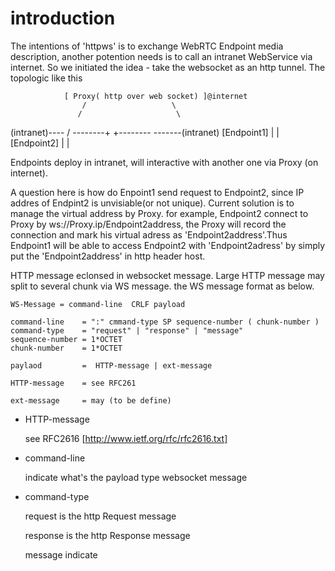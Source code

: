
# introduction
The intentions of 'httpws' is to exchange WebRTC Endpoint media description, another potention needs is to call an intranet WebService via internet. So we initiated the idea - take the websocket as an http tunnel.  The topologic like this

                  
                [ Proxy( http over web socket) ]@internet
                    /                   \
                   /                     \
  (intranet)----  / --------+   +-------- \-------(intranet)
              [Endpoint1]    |   |      [Endpoint2]
                             |   |
      
Endpoints deploy in intranet, will interactive with another one via Proxy (on internet).


A question here is how do Enpoint1 send request to Endpoint2, since IP addres of Endpint2 is unvisiable(or not unique). Current solution is to manage the virtual address by Proxy. for example, Endpoint2 connect to Proxy by ws://Proxy.ip/Endpoint2address, the Proxy will record the connection and mark his virtual adress as 'Endpoint2address'.Thus Endpoint1 will be able to access Endpoint2 with 'Endpoint2adress' by simply put the 'Endpoint2address' in http header host.

HTTP message eclonsed in websocket message. Large HTTP message may split to several chunk via WS message. the WS message format as below.
```
WS-Message = command-line  CRLF payload

command-line    = ":" cmmand-type SP sequence-number ( chunk-number )
command-type    = "request" | "response" | "message"
sequence-number = 1*OCTET 
chunk-number    = 1*OCTET 

paylaod         =  HTTP-message | ext-message

HTTP-message    = see RFC261

ext-message     = may (to be define)
```

* HTTP-message  </p>
  see RFC2616 [http://www.ietf.org/rfc/rfc2616.txt]
  </p>

* command-line </p> indicate what's the payload type websocket message </p>

* command-type 
  </p>
   request  is the http Request message

   response is the http Response message

   message indicate 
</p>

